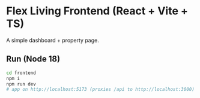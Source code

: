 
# Flex Living Frontend (React + Vite + TS)
A simple dashboard + property page.

## Run (Node 18)
```bash
cd frontend
npm i
npm run dev
# app on http://localhost:5173 (proxies /api to http://localhost:3000)
```
